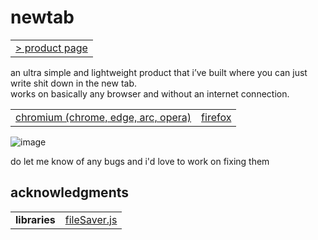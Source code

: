 # newtab

<table>
<tbody>
<tr>
<td><a href="https://newtab.adithya.zip/" target="_blank">> product page</a></td></tr>
</tbody>
</table>


an ultra simple and lightweight product that i’ve built where you can just write shit down in the new tab. \
works on basically any browser and without an internet connection.

<table>
<tbody>
<tr>
  <td><a href="https://chromewebstore.google.com/detail/newtabtxt/fkockicclbflhmecobbdfejhmhgddkaf" target="_blank">chromium (chrome, edge, arc, opera)</a></td>
  <td><a href="https://addons.mozilla.org/en-GB/firefox/addon/newtab-txt" target="_blank">firefox</a></td>
</tr>
</tbody>
</table>

![image](https://github.com/user-attachments/assets/28cb453f-9ad2-4908-a4da-1ca2dec5abd7)

do let me know of any bugs and i'd love to work on fixing them

## acknowledgments
<table>
<tbody>
<tr>
<td><b>libraries</b></td>
<td><a href="https://github.com/eligrey/FileSaver.js" target="_blank">fileSaver.js</a></td>
</tr>
</tbody>
</table>
